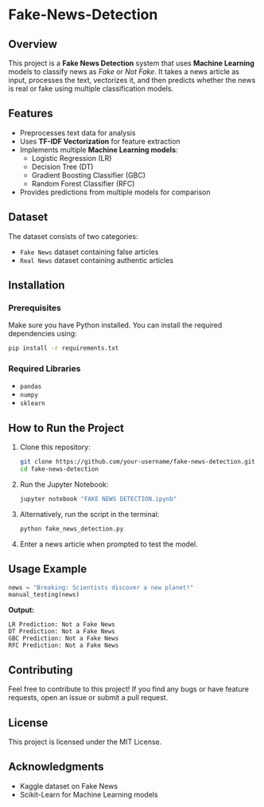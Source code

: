 # Fake-News-Detection


## Overview
This project is a **Fake News Detection** system that uses **Machine Learning** models to classify news as *Fake* or *Not Fake*. It takes a news article as input, processes the text, vectorizes it, and then predicts whether the news is real or fake using multiple classification models.

## Features
- Preprocesses text data for analysis
- Uses **TF-IDF Vectorization** for feature extraction
- Implements multiple **Machine Learning models**:
  - Logistic Regression (LR)
  - Decision Tree (DT)
  - Gradient Boosting Classifier (GBC)
  - Random Forest Classifier (RFC)
- Provides predictions from multiple models for comparison

## Dataset
The dataset consists of two categories:
- `Fake News` dataset containing false articles
- `Real News` dataset containing authentic articles

## Installation
### Prerequisites
Make sure you have Python installed. You can install the required dependencies using:
```bash
pip install -r requirements.txt
```

### Required Libraries
- `pandas`
- `numpy`
- `sklearn`

## How to Run the Project
1. Clone this repository:
   ```bash
   git clone https://github.com/your-username/fake-news-detection.git
   cd fake-news-detection
   ```
2. Run the Jupyter Notebook:
   ```bash
   jupyter notebook "FAKE NEWS DETECTION.ipynb"
   ```
3. Alternatively, run the script in the terminal:
   ```bash
   python fake_news_detection.py
   ```
4. Enter a news article when prompted to test the model.

## Usage Example
```python
news = "Breaking: Scientists discover a new planet!"
manual_testing(news)
```
**Output:**
```
LR Prediction: Not a Fake News
DT Prediction: Not a Fake News
GBC Prediction: Not a Fake News
RFC Prediction: Not a Fake News
```

## Contributing
Feel free to contribute to this project! If you find any bugs or have feature requests, open an issue or submit a pull request.

## License
This project is licensed under the MIT License.

## Acknowledgments
- Kaggle dataset on Fake News
- Scikit-Learn for Machine Learning models

